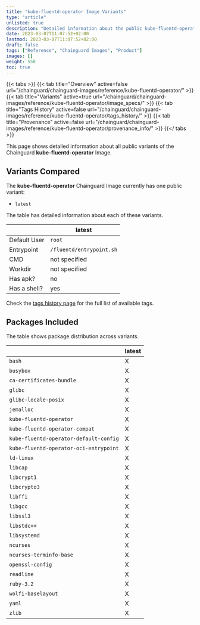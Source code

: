 ```yaml
---
title: "kube-fluentd-operator Image Variants"
type: "article"
unlisted: true
description: "Detailed information about the public kube-fluentd-operator Chainguard Image variants"
date: 2023-03-07T11:07:52+02:00
lastmod: 2023-03-07T11:07:52+02:00
draft: false
tags: ["Reference", "Chainguard Images", "Product"]
images: []
weight: 550
toc: true
---
```


{{< tabs >}}
{{< tab title="Overview" active=false url="/chainguard/chainguard-images/reference/kube-fluentd-operator/" >}}
{{< tab title="Variants" active=true url="/chainguard/chainguard-images/reference/kube-fluentd-operator/image_specs/" >}}
{{< tab title="Tags History" active=false url="/chainguard/chainguard-images/reference/kube-fluentd-operator/tags_history/" >}}
{{< tab title="Provenance" active=false url="/chainguard/chainguard-images/reference/kube-fluentd-operator/provenance_info/" >}}
{{</ tabs >}}

This page shows detailed information about all public variants of the Chainguard **kube-fluentd-operator** Image.

## Variants Compared
The **kube-fluentd-operator** Chainguard Image currently has one public variant: 

- `latest`

The table has detailed information about each of these variants.

|              | latest                   |
|--------------|--------------------------|
| Default User | `root`                   |
| Entrypoint   | `/fluentd/entrypoint.sh` |
| CMD          | not specified            |
| Workdir      | not specified            |
| Has apk?     | no                       |
| Has a shell? | yes                      |

Check the [tags history page](/chainguard/chainguard-images/reference/kube-fluentd-operator/tags_history/) for the full list of available tags.

## Packages Included
The table shows package distribution across variants.

|                                        | latest |
|----------------------------------------|--------|
| `bash`                                 | X      |
| `busybox`                              | X      |
| `ca-certificates-bundle`               | X      |
| `glibc`                                | X      |
| `glibc-locale-posix`                   | X      |
| `jemalloc`                             | X      |
| `kube-fluentd-operator`                | X      |
| `kube-fluentd-operator-compat`         | X      |
| `kube-fluentd-operator-default-config` | X      |
| `kube-fluentd-operator-oci-entrypoint` | X      |
| `ld-linux`                             | X      |
| `libcap`                               | X      |
| `libcrypt1`                            | X      |
| `libcrypto3`                           | X      |
| `libffi`                               | X      |
| `libgcc`                               | X      |
| `libssl3`                              | X      |
| `libstdc++`                            | X      |
| `libsystemd`                           | X      |
| `ncurses`                              | X      |
| `ncurses-terminfo-base`                | X      |
| `openssl-config`                       | X      |
| `readline`                             | X      |
| `ruby-3.2`                             | X      |
| `wolfi-baselayout`                     | X      |
| `yaml`                                 | X      |
| `zlib`                                 | X      |

